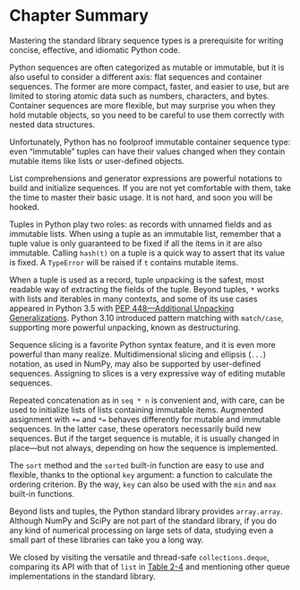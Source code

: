 # Chapter Summary

Mastering the standard library sequence types is a prerequisite for writing concise, effective, and idiomatic Python code.

Python sequences are often categorized as mutable or immutable, but it is also useful to consider a different axis: flat sequences and container sequences. The former are more compact, faster, and easier to use, but are limited to storing atomic data such as numbers, characters, and bytes. Container sequences are more flexible, but may surprise you when they hold mutable objects, so you need to be careful to use them correctly with nested data structures.

Unfortunately, Python has no foolproof immutable container sequence type: even “immutable” tuples can have their values changed when they contain mutable items like lists or user-defined objects.

List comprehensions and generator expressions are powerful notations to build and initialize sequences. If you are not yet comfortable with them, take the time to master their basic usage. It is not hard, and soon you will be hooked.

Tuples in Python play two roles: as records with unnamed fields and as immutable lists. When using a tuple as an immutable list, remember that a tuple value is only guaranteed to be fixed if all the items in it are also immutable. Calling `hash(t)` on a tuple is a quick way to assert that its value is fixed. A `TypeError` will be raised if `t` contains mutable items.

When a tuple is used as a record, tuple unpacking is the safest, most readable way of extracting the fields of the tuple. Beyond tuples, `*` works with lists and iterables in many contexts, and some of its use cases appeared in Python 3.5 with [PEP 448—Additional Unpacking Generalizations](https://fpy.li/pep448). Python 3.10 introduced pattern matching with `match/case`, supporting more powerful unpacking, known as destructuring.

Sequence slicing is a favorite Python syntax feature, and it is even more powerful than many realize. Multidimensional slicing and ellipsis (`...`) notation, as used in NumPy, may also be supported by user-defined sequences. Assigning to slices is a very expressive way of editing mutable sequences.

Repeated concatenation as in `seq * n` is convenient and, with care, can be used to initialize lists of lists containing immutable items. Augmented assignment with `+=` and `*=` behaves differently for mutable and immutable sequences. In the latter case, these operators necessarily build new sequences. But if the target sequence is mutable, it is usually changed in place—but not always, depending on how the sequence is implemented.

The `sort` method and the `sorted` built-in function are easy to use and flexible, thanks to the optional `key` argument: a function to calculate the ordering criterion. By the way, `key` can also be used with the `min` and `max` built-in functions.

Beyond lists and tuples, the Python standard library provides `array.array`. Although NumPy and SciPy are not part of the standard library, if you do any kind of numerical processing on large sets of data, studying even a small part of these libraries can take you a long way.

We closed by visiting the versatile and thread-safe `collections.deque`, comparing its API with that of `list` in [Table 2-4](#list_x_deque_methods_tbl) and mentioning other queue implementations in the standard library.